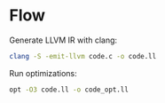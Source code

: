 # Flow


Generate LLVM IR with clang:

```bash
clang -S -emit-llvm code.c -o code.ll
```

Run optimizations:

```bash
opt -O3 code.ll -o code_opt.ll
```
